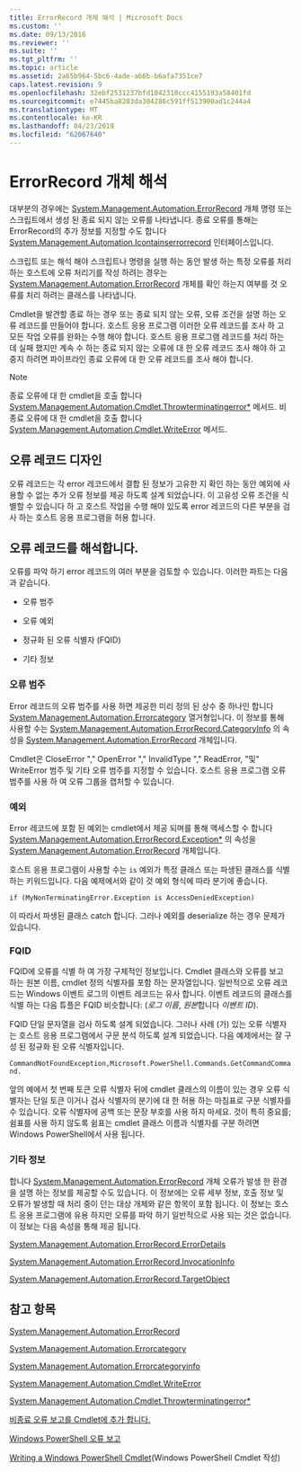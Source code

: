 ```yaml
---
title: ErrorRecord 개체 해석 | Microsoft Docs
ms.custom: ''
ms.date: 09/13/2016
ms.reviewer: ''
ms.suite: ''
ms.tgt_pltfrm: ''
ms.topic: article
ms.assetid: 2a65b964-5bc6-4ade-a66b-b6afa7351ce7
caps.latest.revision: 9
ms.openlocfilehash: 32ebf2531237bfd1042310ccc4155193a58401fd
ms.sourcegitcommit: e7445ba8203da304286c591ff513900ad1c244a4
ms.translationtype: MT
ms.contentlocale: ko-KR
ms.lasthandoff: 04/23/2019
ms.locfileid: "62067640"
---
```

# <a name="interpreting-errorrecord-objects"></a>ErrorRecord 개체 해석

대부분의 경우에는 [System.Management.Automation.ErrorRecord](/dotnet/api/System.Management.Automation.ErrorRecord) 개체 명령 또는 스크립트에서 생성 된 종료 되지 않는 오류를 나타냅니다. 종료 오류를 통해는 ErrorRecord의 추가 정보를 지정할 수도 합니다 [System.Management.Automation.Icontainserrorrecord](/dotnet/api/System.Management.Automation.IContainsErrorRecord) 인터페이스입니다.

스크립트 또는 해석 해야 스크립트나 명령을 실행 하는 동안 발생 하는 특정 오류를 처리 하는 호스트에 오류 처리기를 작성 하려는 경우는 [System.Management.Automation.ErrorRecord](/dotnet/api/System.Management.Automation.ErrorRecord) 개체를 확인 하는지 여부를 것 오류를 처리 하려는 클래스를 나타냅니다.

Cmdlet을 발견할 종료 하는 경우 또는 종료 되지 않는 오류, 오류 조건을 설명 하는 오류 레코드를 만들어야 합니다. 호스트 응용 프로그램 이러한 오류 레코드를 조사 하 고 모든 작업 오류를 완화는 수행 해야 합니다. 호스트 응용 프로그램 레코드를 처리 하는 데 실패 했지만 계속 수 하는 종료 되지 않는 오류에 대 한 오류 레코드 조사 해야 하 고 중지 하려면 파이프라인 종료 오류에 대 한 오류 레코드를 조사 해야 합니다.

> [!NOTE]
> 종료 오류에 대 한 cmdlet을 호출 합니다 [System.Management.Automation.Cmdlet.Throwterminatingerror*](/dotnet/api/System.Management.Automation.Cmdlet.ThrowTerminatingError) 메서드. 비종료 오류에 대 한 cmdlet을 호출 합니다 [System.Management.Automation.Cmdlet.WriteError](/dotnet/api/System.Management.Automation.Cmdlet.WriteError) 메서드.

## <a name="error-record-design"></a>오류 레코드 디자인

오류 레코드는 각 error 레코드에서 결합 된 정보가 고유한 지 확인 하는 동안 예외에 사용할 수 없는 추가 오류 정보를 제공 하도록 설계 되었습니다. 이 고유성 오류 조건을 식별할 수 있습니다 하 고 호스트 작업을 수행 해야 있도록 error 레코드의 다른 부분을 검사 하는 호스트 응용 프로그램을 허용 합니다.

## <a name="interpreting-error-records"></a>오류 레코드를 해석합니다.

오류를 파악 하기 error 레코드의 여러 부분을 검토할 수 있습니다. 이러한 파트는 다음과 같습니다.

- 오류 범주

- 오류 예외

- 정규화 된 오류 식별자 (FQID)

- 기타 정보

### <a name="the-error-category"></a>오류 범주

Error 레코드의 오류 범주를 사용 하면 제공한 미리 정의 된 상수 중 하나인 합니다 [System.Management.Automation.Errorcategory](/dotnet/api/System.Management.Automation.ErrorCategory) 열거형입니다. 이 정보를 통해 사용할 수는 [System.Management.Automation.ErrorRecord.CategoryInfo](/dotnet/api/System.Management.Automation.ErrorRecord.CategoryInfo) 의 속성을 [System.Management.Automation.ErrorRecord](/dotnet/api/System.Management.Automation.ErrorRecord) 개체입니다.

Cmdlet은 CloseError "," OpenError "," InvalidType "," ReadError, "및" WriteError 범주 및 기타 오류 범주를 지정할 수 있습니다. 호스트 응용 프로그램 오류 범주를 사용 하 여 오류 그룹을 캡처할 수 있습니다.

### <a name="the-exception"></a>예외

Error 레코드에 포함 된 예외는 cmdlet에서 제공 되며를 통해 액세스할 수 합니다 [System.Management.Automation.ErrorRecord.Exception*](/dotnet/api/System.Management.Automation.ErrorRecord.Exception) 의 속성을 [ System.Management.Automation.ErrorRecord](/dotnet/api/System.Management.Automation.ErrorRecord) 개체입니다.

호스트 응용 프로그램이 사용할 수는 `is` 예외가 특정 클래스 또는 파생된 클래스를 식별 하는 키워드입니다. 다음 예제에서와 같이 것 예외 형식에 따라 분기에 좋습니다.

`if (MyNonTerminatingError.Exception is AccessDeniedException)`

이 따라서 파생된 클래스 catch 합니다. 그러나 예외를 deserialize 하는 경우 문제가 있습니다.

### <a name="the-fqid"></a>FQID

FQID에 오류를 식별 하 여 가장 구체적인 정보입니다. Cmdlet 클래스와 오류를 보고 하는 원본 이름, cmdlet 정의 식별자를 포함 하는 문자열입니다. 일반적으로 오류 레코드는 Windows 이벤트 로그의 이벤트 레코드는 유사 합니다. 이벤트 레코드의 클래스를 식별 하는 다음 튜플은 FQID 비슷합니다: (*로그 이름*, *원본*합니다 *이벤트 ID*).

FQID 단일 문자열을 검사 하도록 설계 되었습니다. 그러나 사례 (가) 있는 오류 식별자는 호스트 응용 프로그램에서 구문 분석 하도록 설계 되었습니다. 다음 예제에서는 잘 구성 된 정규화 된 오류 식별자입니다.

`CommandNotFoundException,Microsoft.PowerShell.Commands.GetCommandCommand.`

앞의 예에서 첫 번째 토큰 오류 식별자 뒤에 cmdlet 클래스의 이름이 있는 경우 오류 식별자는 단일 토큰 이거나 검사 식별자의 분기에 대 한 허용 하는 마침표로 구분 식별자를 수 있습니다. 오류 식별자에 공백 또는 문장 부호를 사용 하지 마세요. 것이 특히 중요를; 쉼표를 사용 하지 않도록 쉼표는 cmdlet 클래스 이름과 식별자를 구분 하려면 Windows PowerShell에서 사용 됩니다.

### <a name="other-information"></a>기타 정보

합니다 [System.Management.Automation.ErrorRecord](/dotnet/api/System.Management.Automation.ErrorRecord) 개체 오류가 발생 한 환경을 설명 하는 정보를 제공할 수도 있습니다. 이 정보에는 오류 세부 정보, 호출 정보 및 오류가 발생할 때 처리 중이 던는 대상 개체와 같은 항목이 포함 됩니다. 이 정보는 호스트 응용 프로그램에 유용 하지만 오류를 파악 하기 일반적으로 사용 되는 것은 없습니다. 이 정보는 다음 속성을 통해 제공 됩니다.

[System.Management.Automation.ErrorRecord.ErrorDetails](/dotnet/api/System.Management.Automation.ErrorRecord.ErrorDetails)

[System.Management.Automation.ErrorRecord.InvocationInfo](/dotnet/api/System.Management.Automation.ErrorRecord.InvocationInfo)

[System.Management.Automation.ErrorRecord.TargetObject](/dotnet/api/System.Management.Automation.ErrorRecord.TargetObject)

## <a name="see-also"></a>참고 항목

[System.Management.Automation.ErrorRecord](/dotnet/api/System.Management.Automation.ErrorRecord)

[System.Management.Automation.Errorcategory](/dotnet/api/System.Management.Automation.ErrorCategory)

[System.Management.Automation.Errorcategoryinfo](/dotnet/api/System.Management.Automation.ErrorCategoryInfo)

[System.Management.Automation.Cmdlet.WriteError](/dotnet/api/System.Management.Automation.Cmdlet.WriteError)

[System.Management.Automation.Cmdlet.Throwterminatingerror*](/dotnet/api/System.Management.Automation.Cmdlet.ThrowTerminatingError)

[비종료 오류 보고를 Cmdlet에 추가 합니다.](./adding-non-terminating-error-reporting-to-your-cmdlet.md)

[Windows PowerShell 오류 보고](./error-reporting-concepts.md)

[Writing a Windows PowerShell Cmdlet](./writing-a-windows-powershell-cmdlet.md)(Windows PowerShell Cmdlet 작성)
